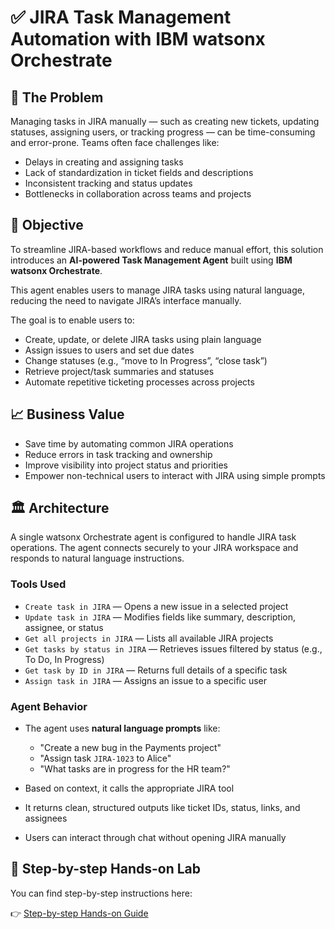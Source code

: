 # ✅ JIRA Task Management Automation with IBM watsonx Orchestrate

## 🤔 The Problem

Managing tasks in JIRA manually — such as creating new tickets, updating statuses, assigning users, or tracking progress — can be time-consuming and error-prone. Teams often face challenges like:

- Delays in creating and assigning tasks  
- Lack of standardization in ticket fields and descriptions  
- Inconsistent tracking and status updates  
- Bottlenecks in collaboration across teams and projects  

## 🎯 Objective

To streamline JIRA-based workflows and reduce manual effort, this solution introduces an **AI-powered Task Management Agent** built using **IBM watsonx Orchestrate**.

This agent enables users to manage JIRA tasks using natural language, reducing the need to navigate JIRA’s interface manually.

The goal is to enable users to:

- Create, update, or delete JIRA tasks using plain language  
- Assign issues to users and set due dates  
- Change statuses (e.g., “move to In Progress”, “close task”)  
- Retrieve project/task summaries and statuses  
- Automate repetitive ticketing processes across projects  

## 📈 Business Value

- Save time by automating common JIRA operations  
- Reduce errors in task tracking and ownership  
- Improve visibility into project status and priorities  
- Empower non-technical users to interact with JIRA using simple prompts  

## 🏛 Architecture

A single watsonx Orchestrate agent is configured to handle JIRA task operations. The agent connects securely to your JIRA workspace and responds to natural language instructions.

### Tools Used

- `Create task in JIRA` — Opens a new issue in a selected project  
- `Update task in JIRA` — Modifies fields like summary, description, assignee, or status  
- `Get all projects in JIRA` — Lists all available JIRA projects  
- `Get tasks by status in JIRA` — Retrieves issues filtered by status (e.g., To Do, In Progress)  
- `Get task by ID in JIRA` — Returns full details of a specific task  
- `Assign task in JIRA` — Assigns an issue to a specific user  

### Agent Behavior

- The agent uses **natural language prompts** like:  
  - "Create a new bug in the Payments project"  
  - "Assign task `JIRA-1023` to Alice"  
  - "What tasks are in progress for the HR team?"

- Based on context, it calls the appropriate JIRA tool  
- It returns clean, structured outputs like ticket IDs, status, links, and assignees  
- Users can interact through chat without opening JIRA manually  

## 📝 Step-by-step Hands-on Lab

You can find step-by-step instructions here:

👉 [Step-by-step Hands-on Guide](./hands-on-lab-jira-task-management.md)
